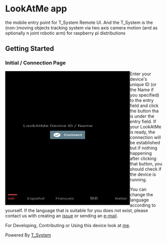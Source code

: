# LookAtMe app

the mobile entry point for T_System Remote UI. And the T_System is the (non-)moving objects tracking system via two axis camera motion (and as optionally n joint robotic arm) for raspberry pi distributions


## Getting Started

### Initial / Connection Page

<img align="left" width="400" height="430" src="https://raw.githubusercontent.com/LookAtMe-Genius-Cameraman/LookAtMe-app/master/docs/img/init_screen.jpeg">

Enter your device's unique ID (or the Name if you specified) to the entry field and click the button tha is under the entry field. 
If your LookAtMe is ready, the connection will be established but if nothing happening after clicking that button, you should check if the device is running.

You can change the language according to yourself. If the language that is suitable for you does not exist, please contact us with creating an [issue](https://github.com/LookAtMe-Genius-Cameraman/LookAtMe-app/issues) or sending an [e-mail](mailto:cem.baybars@gmail.com).

For Developing, Contributing or Using this device look at [me](https://github.com/LookAtMe-Genius-Cameraman).

Powered By [T_System](https://github.com/LookAtMe-Genius-Cameraman/T_System)